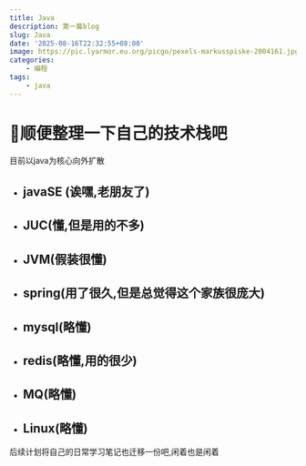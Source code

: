 ```yaml
---
title: Java
description: 第一篇blog
slug: Java
date: '2025-08-16T22:32:55+08:00'
image: https://pic.lyarmor.eu.org/picgo/pexels-markusspiske-2004161.jpg
categories:
    - 编程
tags:
    - java
---
```



# 🚀顺便整理一下自己的技术栈吧

目前以java为核心向外扩散
- ## javaSE (诶嘿,老朋友了)
- ## JUC(懂,但是用的不多)
- ## JVM(假装很懂)
- ## spring(用了很久,但是总觉得这个家族很庞大)
- ## mysql(略懂)
- ## redis(略懂,用的很少)
- ## MQ(略懂)
- ## Linux(略懂)

后续计划将自己的日常学习笔记也迁移一份吧,闲着也是闲着
